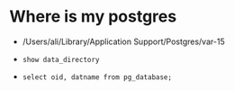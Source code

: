 # Where is my postgres

- /Users/ali/Library/Application Support/Postgres/var-15
- `show data_directory`

- `select oid, datname from pg_database;`
